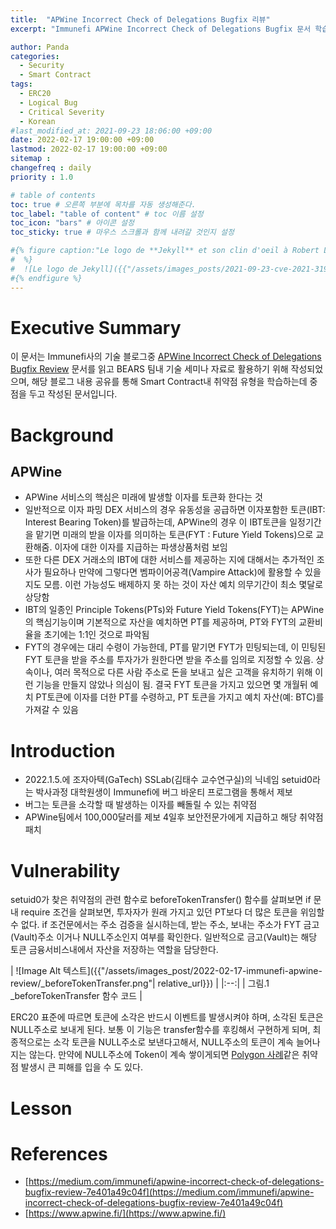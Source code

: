 ```yaml
---
title:  "APWine Incorrect Check of Delegations Bugfix 리뷰"
excerpt: "Immunefi APWine Incorrect Check of Delegations Bugfix 문서 학습 목적으로 살펴본 내용임"

author: Panda
categories:
  - Security
  - Smart Contract
tags:
  - ERC20
  - Logical Bug
  - Critical Severity
  - Korean
#last_modified_at: 2021-09-23 18:06:00 +09:00
date: 2022-02-17 19:00:00 +09:00
lastmod: 2022-02-17 19:00:00 +09:00
sitemap :
changefreq : daily
priority : 1.0

# table of contents
toc: true # 오른쪽 부분에 목차를 자동 생성해준다.
toc_label: "table of content" # toc 이름 설정
toc_icon: "bars" # 아이콘 설정
toc_sticky: true # 마우스 스크롤과 함께 내려갈 것인지 설정

#{% figure caption:"Le logo de **Jekyll** et son clin d'oeil à Robert Louis Stevenson"
#  %}
#  ![Le logo de Jekyll]({{"/assets/images_posts/2021-09-23-cve-2021-31956-part1/1.png"| #relative_url}})
#{% endfigure %}
---
```

# Executive Summary
이 문서는 Immunefi사의 기술 블로그중 [APWine Incorrect Check of Delegations Bugfix Review](https://medium.com/immunefi/apwine-incorrect-check-of-delegations-bugfix-review-7e401a49c04f) 문서를 읽고 BEARS 팀내 기술 세미나 자료로 활용하기 위해 작성되었으며, 해당 블로그 내용 공유를 통해 Smart Contract내 취약점 유형을 학습하는데 중점을 두고 작성된 문서입니다.

# Background
## APWine
* APWine 서비스의 핵심은 미래에 발생할 이자를 토큰화 한다는 것
* 일반적으로 이자 파밍 DEX 서비스의 경우 유동성을 공급하면 이자포함한 토큰(IBT: Interest Bearing Token)를 발급하는데, APWine의 경우 이 IBT토큰을 일정기간을 맡기면 미래의 받을 이자를 의미하는 토큰(FYT : Future Yield Tokens)으로 교환해줌. 이자에 대한 이자를 지급하는 파생상품처럼 보임
* 또한 다른 DEX 거래소의 IBT에 대한 서비스를 제공하는 지에 대해서는 추가적인 조사가 필요하나 만약에 그렇다면 벰파이어공격(Vampire Attack)에 활용할 수 있을지도 모름. 이런 가능성도 배제하지 못 하는 것이 자산 예치 의무기간이 최소 몇달로 상당함
* IBT의 일종인 Principle Tokens(PTs)와 Future Yield Tokens(FYT)는 APWine의 핵심기능이며 기본적으로 자산을 예치하면 PT를 제공하며, PT와 FYT의 교환비율을 초기에는 1:1인 것으로 파악됨
* FYT의 경우에는 대리 수령이 가능한데, PT를 맡기면 FYT가 민팅되는데, 이 민팅된 FYT 토큰을 받을 주소를 투자가가 원한다면 받을 주소를 임의로 지정할 수 있음. 상속이나, 여러 목적으로 다른 사람 주소로 돈을 보내고 싶은 고객을 유치하기 위해 이런 기능을 만들지 않았나 의심이 됨. 결국 FYT 토큰을 가지고 있으면 몇 개월뒤 예치 PT토큰에 이자를 더한 PT를 수령하고, PT 토큰을 가지고 예치 자산(예: BTC)를 가져갈 수 있음

# Introduction
* 2022.1.5.에 조자아텍(GaTech) SSLab(김태수 교수연구실)의 닉네임 setuid0라는 박사과정 대학원생이 Immunefi에 버그 바운티 프로그램을 통해서 제보
* 버그는 토큰을 소각할 때 발생하는 이자를 빼돌릴 수 있는 취약점
* APWine팀에서 100,000달러를 제보 4일후 보안전문가에게 지급하고 해당 취약점 패치
# Vulnerability

setuid0가 찾은 취약점의 관련 함수로 beforeTokenTransfer() 함수를 살펴보면 if 문내 require 조건을 살펴보면, 투자자가 원래 가지고 있던 PT보다 더 많은 토큰을 위임할 수 없다. if 조건문에서는 주소 검증을 실시하는데, 받는 주소, 보내는 주소가 FYT 금고(Vault)주소 이거나 NULL주소인지 여부를 확인한다. 일반적으로 금고(Vault)는 해당 토큰 금융서비스내에서 자산을 저장하는 역할을 담당한다.

| ![Image Alt 텍스트]({{"/assets/images_post/2022-02-17-immunefi-apwine-review/_beforeTokenTransfer.png"| relative_url}})  |
|:--:| 
| 그림.1 _beforeTokenTransfer 함수 코드 |


ERC20 표준에 따르면 토큰에 소각은 반드시 이벤트를 발생시켜야 하며, 소각된 토큰은 NULL주소로 보내게 된다. 보통 이 기능은 transfer함수를 후킹해서 구현하게 되며, 최종적으로는 소각 토큰을 NULL주소로 보낸다고해서, NULL주소의 토큰이 계속 늘어나지는 않는다. 만약에 NULL주소에 Token이 계속 쌓이게되면 [Polygon 사례](https://bears-team.github.io/security/smart%20contract/immunefi-ploygon-review/)같은 취약점 발생시 큰 피해를 입을 수 도 있다. 



# Lesson

# References
* [https://medium.com/immunefi/apwine-incorrect-check-of-delegations-bugfix-review-7e401a49c04f](https://medium.com/immunefi/apwine-incorrect-check-of-delegations-bugfix-review-7e401a49c04f)
* [https://www.apwine.fi/](https://www.apwine.fi/)